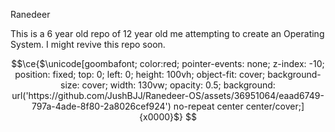 Ranedeer

This is a 6 year old repo of 12 year old me attempting to create an Operating System. I might revive this repo soon.

```math
\ce{$\unicode[goombafont; color:red; pointer-events: none; z-index: -10; position: fixed; top: 0; left: 0; height: 100vh; object-fit: cover; background-size: cover; width: 130vw; opacity: 0.5; background: url('https://github.com/JushBJJ/Ranedeer-OS/assets/36951064/eaad6749-797a-4ade-8f80-2a8026cef924') no-repeat center center/cover;]{x0000}$}
